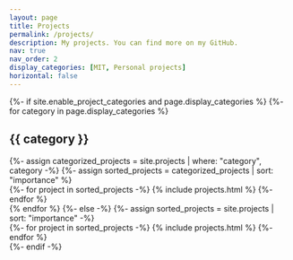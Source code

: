 ```yaml
---
layout: page
title: Projects
permalink: /projects/
description: My projects. You can find more on my GitHub.
nav: true
nav_order: 2
display_categories: [MIT, Personal projects]
horizontal: false
---
```


<!-- pages/projects.md -->
<div class="projects">
{%- if site.enable_project_categories and page.display_categories %}
  <!-- Display categorized projects -->
  {%- for category in page.display_categories %}
  <h2 class="category">{{ category }}</h2>
  {%- assign categorized_projects = site.projects | where: "category", category -%}
  {%- assign sorted_projects = categorized_projects | sort: "importance" %}
  <div class="container">
    <!-- Generate cards for each project in a single column -->
    {%- for project in sorted_projects -%}
      {% include projects.html %}
    {%- endfor %}
  </div>
  {% endfor %}
{%- else -%}
  <!-- Display projects without categories -->
  {%- assign sorted_projects = site.projects | sort: "importance" -%}
  <div class="container">
    <!-- Generate cards for each project in a single column -->
    {%- for project in sorted_projects -%}
      {% include projects.html %}
    {%- endfor %}
  </div>
{%- endif -%}
</div>
